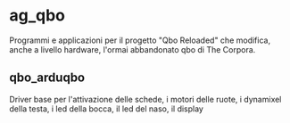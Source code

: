 # ag_qbo #

Programmi e applicazioni per il progetto "Qbo Reloaded" che modifica, anche a livello hardware, l'ormai abbandonato qbo di The Corpora.

## qbo_arduqbo ##
Driver base per l'attivazione delle schede, i motori delle ruote, i dynamixel della testa, i led della bocca, il led del naso, il display
